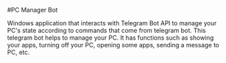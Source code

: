 #PC Manager Bot

Windows application that interacts with Telegram Bot API to manage your PC's state according to commands that come from telegram bot.
This telegram bot helps to manage your PC. It has functions such as showing your apps, turning off your PC, opening some apps, sending a message to PC, etc.

